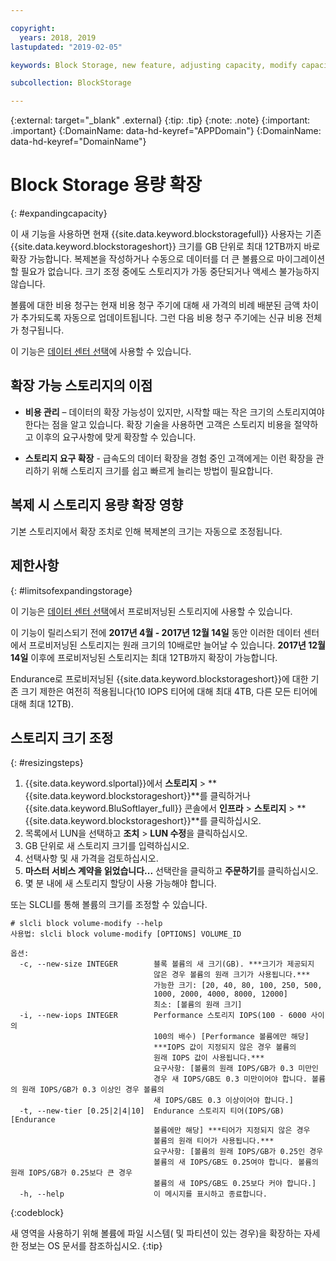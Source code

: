 ```yaml
---

copyright:
  years: 2018, 2019
lastupdated: "2019-02-05"

keywords: Block Storage, new feature, adjusting capacity, modify capacity, increase capacity, Storage Capacity

subcollection: BlockStorage

---
```

{:external: target="_blank" .external}
{:tip: .tip}
{:note: .note}
{:important: .important}
{:DomainName: data-hd-keyref="APPDomain"}
{:DomainName: data-hd-keyref="DomainName"}

# Block Storage 용량 확장
{: #expandingcapacity}

이 새 기능을 사용하면 현재 {{site.data.keyword.blockstoragefull}} 사용자는 기존 {{site.data.keyword.blockstorageshort}} 크기를 GB 단위로 최대 12TB까지 바로 확장 가능합니다. 복제본을 작성하거나 수동으로 데이터를 더 큰 볼륨으로 마이그레이션할 필요가 없습니다. 크기 조정 중에도 스토리지가 가동 중단되거나 액세스 불가능하지 않습니다.

볼륨에 대한 비용 청구는 현재 비용 청구 주기에 대해 새 가격의 비례 배분된 금액 차이가 추가되도록 자동으로 업데이트됩니다. 그런 다음 비용 청구 주기에는 신규 비용 전체가 청구됩니다.

이 기능은 [데이터 센터 선택](/docs/infrastructure/BlockStorage?topic=BlockStorage-news)에 사용할 수 있습니다.

## 확장 가능 스토리지의 이점

- **비용 관리** – 데이터의 확장 가능성이 있지만, 시작할 때는 작은 크기의 스토리지여야 한다는 점을 알고 있습니다. 확장 기술을 사용하면 고객은 스토리지 비용을 절약하고 이후의 요구사항에 맞게 확장할 수 있습니다.  

- **스토리지 요구 확장** - 급속도의 데이터 확장을 경험 중인 고객에게는 이런 확장을 관리하기 위해 스토리지 크기를 쉽고 빠르게 늘리는 방법이 필요합니다.

## 복제 시 스토리지 용량 확장 영향

기본 스토리지에서 확장 조치로 인해 복제본의 크기는 자동으로 조정됩니다.

## 제한사항
{: #limitsofexpandingstorage}

이 기능은 [데이터 센터 선택](/docs/infrastructure/BlockStorage?topic=BlockStorage-news)에서 프로비저닝된 스토리지에 사용할 수 있습니다.

이 기능이 릴리스되기 전에 **2017년 4월 - 2017년 12월 14일** 동안 이러한 데이터 센터에서 프로비저닝된 스토리지는 원래 크기의 10배로만 늘어날 수 있습니다. **2017년 12월 14일** 이후에 프로비저닝된 스토리지는 최대 12TB까지 확장이 가능합니다.

Endurance로 프로비저닝된 {{site.data.keyword.blockstorageshort}}에 대한 기존 크기 제한은 여전히 적용됩니다(10 IOPS 티어에 대해 최대 4TB, 다른 모든 티어에 대해 최대 12TB).

## 스토리지 크기 조정
{: #resizingsteps}

1. {{site.data.keyword.slportal}}에서 **스토리지** > **{{site.data.keyword.blockstorageshort}}**를 클릭하거나 {{site.data.keyword.BluSoftlayer_full}} 콘솔에서 **인프라** > **스토리지** > **{{site.data.keyword.blockstorageshort}}**를 클릭하십시오.
2. 목록에서 LUN을 선택하고 **조치** > **LUN 수정**을 클릭하십시오.
3. GB 단위로 새 스토리지 크기를 입력하십시오.
4. 선택사항 및 새 가격을 검토하십시오.
5. **마스터 서비스 계약을 읽었습니다...** 선택란을 클릭하고 **주문하기**를 클릭하십시오.
6. 몇 분 내에 새 스토리지 할당이 사용 가능해야 합니다.

또는 SLCLI를 통해 볼륨의 크기를 조정할 수 있습니다.

```
# slcli block volume-modify --help
사용법: slcli block volume-modify [OPTIONS] VOLUME_ID

옵션:
  -c, --new-size INTEGER        블록 볼륨의 새 크기(GB). ***크기가 제공되지
                                않은 경우 볼륨의 원래 크기가 사용됩니다.***
                                가능한 크기: [20, 40, 80, 100, 250, 500,
                                1000, 2000, 4000, 8000, 12000]
                                최소: [볼륨의 원래 크기]
  -i, --new-iops INTEGER        Performance 스토리지 IOPS(100 - 6000 사이의
                                100의 배수) [Performance 볼륨에만 해당]
                                ***IOPS 값이 지정되지 않은 경우 볼륨의
                                원래 IOPS 값이 사용됩니다.***
                                요구사항: [볼륨의 원래 IOPS/GB가 0.3 미만인
                                경우 새 IOPS/GB도 0.3 미만이어야 합니다. 볼륨의 원래 IOPS/GB가 0.3 이상인 경우 볼륨의
                                새 IOPS/GB도 0.3 이상이어야 합니다.]
  -t, --new-tier [0.25|2|4|10]  Endurance 스토리지 티어(IOPS/GB) [Endurance
                                볼륨에만 해당] ***티어가 지정되지 않은 경우
                                볼륨의 원래 티어가 사용됩니다.***
                                요구사항: [볼륨의 원래 IOPS/GB가 0.25인 경우
                                볼륨의 새 IOPS/GB도 0.25여야 합니다. 볼륨의 원래 IOPS/GB가 0.25보다 큰 경우
                                볼륨의 새 IOPS/GB도 0.25보다 커야 합니다.]
  -h, --help                    이 메시지를 표시하고 종료합니다.
```
{:codeblock}

새 영역을 사용하기 위해 볼륨에 파일 시스템( 및 파티션이 있는 경우)을 확장하는 자세한 정보는 OS 문서를 참조하십시오.
{:tip}

